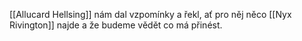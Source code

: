 [[Allucard Hellsing]] nám dal vzpomínky a řekl, ať pro něj něco [[Nyx Rivington]] najde a že budeme vědět co má přinést.